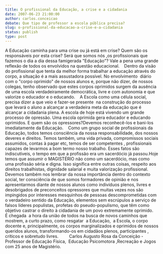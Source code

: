 ```yaml
---
title: O profissional da Educação, a crise e a cidadania 
date: 2007-06-23 21:00:00
author: carlos.conceicao
debate: Que tipo de professor a escola pública precisa?
slug: o-profissional-da-educacao-a-crise-e-a-cidadania
status: publish 
type: post
---
```


A Educação caminha para uma crise ou já está em crise? Quem são os responsáveis por esta crise? Será que somos nós ,os profissionais que fazemos o dia a dia dessa famigerada "Educação"? Vale a pena uma grande reflexão de todos os envolvidos na questão educacional.    Dentro da visão do profissional que tenta da melhor forma trabalhar a educação através do corpo, a situação é a mais assustadora possível. No envolvimento  diário com o "corpo oprimido" de nossos alunos e, porque não dizer, de nossos colegas, tenho observado que estes corpos oprimidos surgem da ausência de uma escola verdadeiramente democrática, livre e com autonomia e que valorize o educador e o educando.    A Escola como uma célula social, precisa dizer a que veio e fazer-se presente  na construção do processo que levará o aluno a alcançar a verdadeira meta da educação que é alcançar a cidadania plena. A escola de hoje está vivendo um grande processo de opressão. Uma escola oprimida gera educador e educando oprimidos. E quem são os opressores?Devemos reconhecê-los e bani-los imediatamente da Educação.    Como um grupo social de profissionais da Educação, todos temos consciência da nossa responsabilidade, dos nossos deveres e direitos. Temos também, uma vida privada, compromissos sociais assumidos, contas à pagar etc, temos de ser competentes , profissionais  capazes de levarmos a bom termo nosso trabalho. Esses fatos são indiscutíveis, o tempo em que a profissão era um sacerdócio já passou.Hoje temos que assumir o MAGISTÉRIO não como um sacerdócio, mas como uma profissão séria e digna. Isso significa entre outras coisas, respeito aos direitos trabalhistas, dignidade salarial e muita valorização profissional.    Devemos também nos lembrar da nossa importância dentro do contexto social, ter consciência de que somos formadores de opinião e nos apresentarmos diante de nossos alunos como indivíduos plenos, livres e desobrigados de preconceitos opressores que muitas vezes nos são impingidos por interesses mesquinhos de pessoas descomprometidas com o verdadeiro sentido da Educação, elementos sem escrúpulos a serviço de falsos líderes populistas, profetas do pseudo-populismo, que têm como  objetivo castrar o direito à cidadania de um povo extremamente oprimido.    É chegada  a hora da união de todos na busca de novos caminhos que mostrem, a curto prazo, como resgatar  a Educação,  a Escola, o corpo docente e, principalmente, os corpos marginalizados e oprimidos de nossos queridos alunos, transformando-os em cidadãos plenos, participantes , críticos e sobretudo livres.         Carlos Augusto Rosa da Conceição - Professor de Educação Física,  Educação Psicomotora ,Recreação e Jogos com 25 anos de Magistério.
